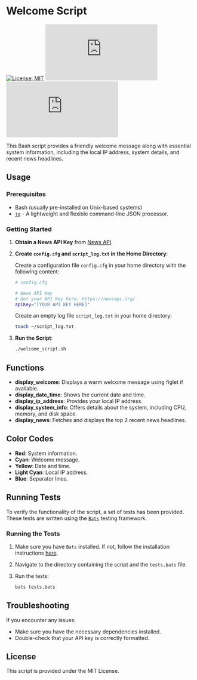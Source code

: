# Welcome Script

[![License: MIT](https://img.shields.io/badge/License-MIT-yellow.svg)](https://opensource.org/licenses/MIT)
![GitHub last commit](https://img.shields.io/github/last-commit/chrlzs/startup.sh)
![GitHub contributors](https://img.shields.io/github/contributors/chrlzs/startup.sh)

This Bash script provides a friendly welcome message along with essential system information, including the local IP address, system details, and recent news headlines.

## Usage

### Prerequisites

- Bash (usually pre-installed on Unix-based systems)
- [`jq`](https://stedolan.github.io/jq/) - A lightweight and flexible command-line JSON processor.

### Getting Started

1. **Obtain a News API Key** from [News API](https://newsapi.org/).

2. **Create `config.cfg` and `script_log.txt` in the Home Directory**:

   Create a configuration file `config.cfg` in your home directory with the following content:

   ```bash
   # config.cfg

   # News API Key
   # Get your API Key here: https://newsapi.org/
   apiKey="[YOUR API KEY HERE]"
   ```

   Create an empty log file `script_log.txt` in your home directory:

   ```bash
   touch ~/script_log.txt
   ```

3. **Run the Script**:

   ```bash
   ./welcome_script.sh
   ```

## Functions

- **display_welcome**: Displays a warm welcome message using figlet if available.
- **display_date_time**: Shows the current date and time.
- **display_ip_address**: Provides your local IP address.
- **display_system_info**: Offers details about the system, including CPU, memory, and disk space.
- **display_news**: Fetches and displays the top 2 recent news headlines.

## Color Codes

- **Red**: System information.
- **Cyan**: Welcome message.
- **Yellow**: Date and time.
- **Light Cyan**: Local IP address.
- **Blue**: Separator lines.

## Running Tests

To verify the functionality of the script, a set of tests has been provided. These tests are written using the [`Bats`](https://github.com/bats-core/bats-core) testing framework.

### Running the Tests

1. Make sure you have `Bats` installed. If not, follow the installation instructions [here](https://github.com/bats-core/bats-core#installing-bats-from-source).
2. Navigate to the directory containing the script and the `tests.bats` file.
3. Run the tests:

   ```bash
   bats tests.bats
   ```

## Troubleshooting

If you encounter any issues:

- Make sure you have the necessary dependencies installed.
- Double-check that your API key is correctly formatted.

## License

This script is provided under the MIT License.
